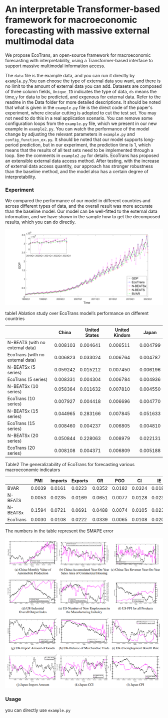 # An interpretable Transformer-based framework for macroeconomic forecasting with massive external multimodal data

We propose EcoTrans, an open-source framework for macroeconomic forecasting with interpretability, using a Transformer-based interface to support massive multimodal information access.

The `data` file is the example data, and you can run it directly by  `example.py`.You can choose the type of external data you want, and there is no limit to the amount of external data you can add. Datasets are composed of three column fields, `Unique_ID` indicates the type of data, `ds` means the time,`y` for data to be predicted, and exgenous for external data. Refer to the readme in the Data folder for more detailed descriptions.
It should be noted that what is given in the `example.py` file is the direct code of the paper's experiment, where circular cutting is adopted to cut the test set. You may not need to do this in a real application scenario. You can remove some configuration loops from the `example.py` file, which we present in our new example in `example2.py`.
You can watch the performance of the model change by adjusting the relevant parameters in `example.py` and `config_function_ex.py`. It should be noted that our model supports long-period prediction, but in our experiment, the prediction time is 1, which means that the results of all test sets need to be implemented through a loop. See the comments in `example2.py` for details.
EcoTrans has proposed an extensible external data access method. After testing, with the increase of external data access quantity, our approach has stronger robustness than the baseline method, and the model also has a certain degree of interpretability.


### Experiment

We compared the performance of our model in different countries and across different types of data, and the overall result was more accurate than the baseline model. Our model can be well-fitted to the external data information, and we have shown in the sample how to get the decomposed results, which you can do directly.

![image](https://github.com/navfour/ecotrans/blob/main/img/img1.svg)

table1 Ablation study over EcoTrans model’s performance on different countries

|     | China  | United States  | United Kindom | Japan |
|  ----  | ----  | ----  | ---- | ---- |
| N-BEATS (with no external data)   | 0.008103 | 0.004641  | 0.006511 | 0.004799 |
| EcoTrans (with no external data)  |0.006823|	0.033024|	0.006764|	0.004787|
| N-BEATSx (5 series)   |0.059242|	0.015212|	0.007450|	0.006196|
| EcoTrans (5 series)  |0.008331|	0.004304|	0.006784|	0.004936|
| N-BEATSx (10 series)  |0.058364|	0.011632|	0.007810|	0.004550|
| EcoTrans (10 series)  |0.007927|	0.004418|	0.006696|	0.004770|
| N-BEATSx (15 series)  |0.044965|	0.283166|	0.007845|	0.051633|
| EcoTrans (15 series)  |0.008460|	0.004237|	0.006805|	0.004810|
| N-BEATSx (20 series)  |0.050844|	0.228063|	0.008979|	0.022131|
| EcoTrans (20 series)  |0.008108|	0.004371|	0.006809|	0.005188|

Table2 The generalizability of EcoTrans for forecasting various macroeconomic indicators

|     | PMI  | Imports  | Exports | GR | PGO | CI | IE | Tax |
|  ----  | ----  | ----  | ---- | ---- | ---- | ---- | ---- | ---- |
|BVAR|0.0039|0.0161|0.0223|0.0352|0.0182|0.0324|0.0189 |0.0361|
|N-BEATS|0.0053|0.0235|0.0169|0.0651|0.0077|0.0128|0.0238 |0.0565|
|N-BEATSx|0.1594|0.0721|0.0691|0.0488|0.0074|0.0105|0.0232 |0.0591|
|EcoTrans |0.0030|0.0108|0.0222|0.0339|0.0065|0.0108|0.0208 |0.0420|




The numbers in the table represent the SMAPE error

![image](https://github.com/navfour/ecotrans/blob/main/img/img2.png)



### Usage

you can directly use `example.py`
